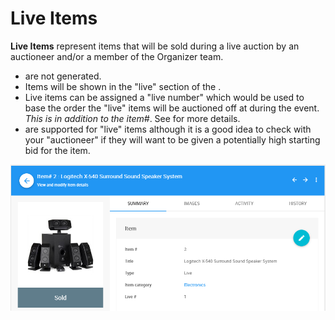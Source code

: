 # Live Items

**Live Items** represent items that will be sold during a live auction by an auctioneer and/or a member of the Organizer team.

- <IndexLink slug="BidSheets"/> are not generated.
- Items will be shown in the "live" section of the <IndexLink slug="AuctionCatalog"/>.
- Live items can be assigned a "live number" which would be used to base the order the "live" items will be auctioned off at during the event. *This is in addition to the item#*.
See <IndexLink slug="LiveOrdering" /> for more details.
- <IndexLink slug="OnlineAuctions"/> are supported for "live" items although it is a good idea to check with your "auctioneer" if they will want to be given a potentially high starting bid for the item.

![img](./index.assets/image2016-10-22_21-8-20.png)

